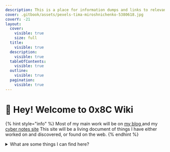 ```yaml
---
description: This is a place for information dumps and links to relevant topics.
cover: .gitbook/assets/pexels-tima-miroshnichenko-5380618.jpg
coverY: -21
layout:
  cover:
    visible: true
    size: full
  title:
    visible: true
  description:
    visible: true
  tableOfContents:
    visible: true
  outline:
    visible: true
  pagination:
    visible: true
---
```


# 👋 Hey! Welcome to 0x8C Wiki

{% hint style="info" %}
Most of my main work will be on [my blog ](https://0x8c.org\))and my [cyber notes site](https://notes.0xda.org) This site will be a living document of things I have either worked on and discovered, or found on the web.
{% endhint %}
  
<details>

<summary>What are some things I can find here?</summary>

Most of this is red team/pen testing articles, websites, and links. There will also be articles on computer architecture and design, malware analysis, and CVE exploration. I will also link to popular articles and notes of mine as well.

</details>
